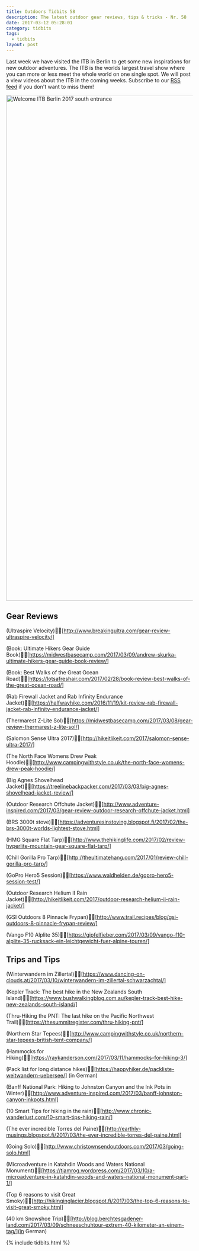 ```yaml
---
title: Outdoors Tidbits 58
description: The latest outdoor gear reviews, tips & tricks - Nr. 58
date: 2017-03-12 05:28:01
category: tidbits
tags:
  - tidbits
layout: post
---
```

Last week we have visited the ITB in Berlin to get some new inspirations for new outdoor adventures. The ITB is the worlds largest travel show where you can more or less meet the whole world on one single spot.
We will post a view videos about the ITB in the coming weeks. Subscribe to our [RSS feed](http://www.hikeventures.com/rss.xml) if you don't want to miss them!

<a data-flickr-embed="true"  href="https://www.flickr.com/photos/90204224@N07/33390389145/in/dateposted-public/" title="Welcome ITB Berlin 2017 south entrance"><img src="https://c1.staticflickr.com/3/2947/33390389145_b777ebfcf9_k.jpg" width="2048" height="1367" alt="Welcome ITB Berlin 2017 south entrance"></a><script async src="//embedr.flickr.com/assets/client-code.js" charset="utf-8"></script>

<!--more-->

## Gear Reviews

(Ultraspire Velocity)[http://www.breakingultra.com/gear-review-ultraspire-velocity/]

(Book: Ultimate Hikers Gear Guide Book)[https://midwestbasecamp.com/2017/03/09/andrew-skurka-ultimate-hikers-gear-guide-book-review/]

(Book: Best Walks of the Great Ocean Road)[https://lotsafreshair.com/2017/02/28/book-review-best-walks-of-the-great-ocean-road/]

(Rab Firewall Jacket and Rab Infinity Endurance Jacket)[https://halfwayhike.com/2016/11/19/kit-review-rab-firewall-jacket-rab-infinity-endurance-jacket/]

(Thermarest Z-Lite Sol)[https://midwestbasecamp.com/2017/03/08/gear-review-thermarest-z-lite-sol/]

(Salomon Sense Ultra 2017)[http://hikeitlikeit.com/2017/salomon-sense-ultra-2017/]

(The North Face Womens Drew Peak Hoodie)[http://www.campingwithstyle.co.uk/the-north-face-womens-drew-peak-hoodie/]

(Big Agnes Shovelhead Jacket)[https://treelinebackpacker.com/2017/03/03/big-agnes-shovelhead-jacket-review/]

(Outdoor Research Offchute Jacket)[http://www.adventure-inspired.com/2017/03/gear-review-outdoor-research-offchute-jacket.html]

(BRS 3000t stove)[https://adventuresinstoving.blogspot.fi/2017/02/the-brs-3000t-worlds-lightest-stove.html]

(HMG Square Flat Tarp)[http://www.thehikinglife.com/2017/02/review-hyperlite-mountain-gear-square-flat-tarp/]

(Chill Gorilla Pro Tarp)[http://theultimatehang.com/2017/01/review-chill-gorilla-pro-tarp/]

(GoPro Hero5 Session)[https://www.waldhelden.de/gopro-hero5-session-test/]

(Outdoor Research Helium II Rain Jacket)[http://hikeitlikeit.com/2017/outdoor-research-helium-ii-rain-jacket/]

(GSI Outdoors 8 Pinnacle Frypan)[http://www.trail.recipes/blog/gsi-outdoors-8-pinnacle-frypan-review/]

(Vango F10 Alplite 35)[https://gipfelfieber.com/2017/03/09/vango-f10-alplite-35-rucksack-ein-leichtgewicht-fuer-alpine-touren/]


## Trips and Tips
(Winterwandern im Zillertal)[https://www.dancing-on-clouds.at/2017/03/10/winterwandern-im-zillertal-schwarzachtal/]

(Kepler Track: The best hike in the New Zealands South Island)[https://www.bushwalkingblog.com.au/kepler-track-best-hike-new-zealands-south-island/]

(Thru-Hiking the PNT: The last hike on the Pacific Northwest Trail)[https://thesummitregister.com/thru-hiking-pnt/]

(Northern Star Tepees)[http://www.campingwithstyle.co.uk/northern-star-tepees-british-tent-company/]

(Hammocks for Hiking)[https://raykanderson.com/2017/03/11/hammocks-for-hiking-3/]

(Pack list for long distance hikes)[https://happyhiker.de/packliste-weitwandern-uebersee/] (in German)

(Banff National Park: Hiking to Johnston Canyon and the Ink Pots in Winter)[http://www.adventure-inspired.com/2017/03/banff-johnston-canyon-inkpots.html]

(10 Smart Tips for hiking in the rain)[http://www.chronic-wanderlust.com/10-smart-tips-hiking-rain/]

(The ever incredible Torres del Paine)[http://earthly-musings.blogspot.fi/2017/03/the-ever-incredible-torres-del-paine.html]

(Going Solo)[http://www.christownsendoutdoors.com/2017/03/going-solo.html]

(Microadventure in Katahdin Woods and Waters National Monument)[https://tjamrog.wordpress.com/2017/03/10/a-microadventure-in-katahdin-woods-and-waters-national-monument-part-1/]

(Top 6 reasons to visit Great Smoky)[http://hikinginglacier.blogspot.fi/2017/03/the-top-6-reasons-to-visit-great-smoky.html]

(40 km Snowshoe Trip)[http://blog.berchtesgadener-land.com/2017/03/09/schneeschuhtour-extrem-40-kilometer-an-einem-tag/](in German)

{% include tidbits.html %}
